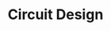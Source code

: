 ---
title: Circuit Design
icon: bi bi-folder
menu:
  main:
    weight: 2
tags: 
  - circuit-design
---
